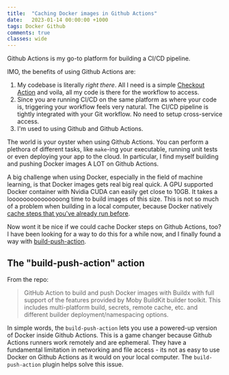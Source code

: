 ```yaml
---
title:  "Caching Docker images in Github Actions"
date:   2023-01-14 00:00:00 +1000
tags: Docker Github
comments: true
classes: wide
---
```


Github Actions is my go-to platform for building a CI/CD pipeline. 

IMO, the benefits of using Github Actions are:

1. My codebase is literally *right there*. All I need is a simple [Checkout Action](https://github.com/actions/checkout) and voila, all my code is there for the workflow to access.
2. Since you are running CI/CD on the same platform as where your code is, triggering your workflow feels very natural. The CI/CD pipeline is tightly integrated with your Git workflow. No need to setup cross-service access.
3. I'm used to using Github and Github Actions.

The world is your oyster when using Github Actions. You can perform a plethora of different tasks, like `make`-ing your executable, running unit tests or even deploying your app to the cloud. In particular, I find myself building and pushing Docker images A LOT on Github Actions. 

A big challenge when using Docker, especially in the field of machine learning, is that Docker images gets real big real quick. A GPU supported Docker container with Nvidia CUDA can easily get close to 10GB. It takes a looooooooooooooong time to build images of this size. This is not so much of a problem when building in a local computer, because Docker natively [cache steps that you've already run before](https://docs.docker.com/build/cache/). 

Now wont it be nice if we could cache Docker steps on Github Actions, too? I have been looking for a way to do this for a while now, and I finally found a way with [build-push-action](https://github.com/docker/build-push-action).

## The "build-push-action" action
From the repo: 
> GitHub Action to build and push Docker images with Buildx with full support of the features provided by Moby BuildKit builder toolkit. This includes multi-platform build, secrets, remote cache, etc. and different builder deployment/namespacing options.

In simple words, the `build-push-action` lets you use a powered-up version of Docker inside Github Actions. This is a game changer because Github Actions runners work remotely and are ephemeral. They have a fundamental limitation in networking and file access - its not as easy to use Docker on Github Actions as it would on your local computer. The `build-push-action` plugin helps solve this issue.

<!---
- Introduction
    - Github actions
        """
        Github Actions is my go-to platform for building and pushing Docker images as part of a CI/CD pipeline. The benefits of using Github Actions are:
            1. My Dockerfile and any related code are *right there*. All I need is a simple [Checkout Action](https://github.com/actions/checkout) and voila, my code is there for the workflow to access.
            2. Since you are running CI/CD on the same platform as where your code is, triggering your workflow feels very natural. The CI/CD pipeline is tightly integrated with your Git workflow. No need to setup cross-service access.
            3. I'm used to it.
        """
    - Building docker images
        """
        The world is your oyster when using Github Actions. You can do a plethora of different tasks, like `make`ing your executable, running unit tests or even deploying your app to the cloud. In particular, I find myself building and pushing Docker images A LOT on Github Actions. That is because the [build-push-action](https://github.com/docker/build-push-action) plugin makes things super easy. 
        """
    - Won't it be nice if you could do that in Github Actions, too?
        """
        Now wont it be nice if we could cache Docker steps on Github Actions, too? I have been looking for a way to do this for a while now, but it seemed too good to be true. Until I found 

        """
- Caching images with buildx
    - What is buildx? 
        """
        In simple words, the *build-push-action* lets you use a powered-up version of Docker inside Github Actions. This is powerful because Github Actions runners work remotely and are ephemeral. They have a fundamental limitation in networking and file-access - its not as easy to use Docker on Github Actions as it would on your local computer. The build-push-action plugin helps solve this issue.

        """
    - How it works
        """

        """
- How to use
    - Building the image
    - .github actions language
    - Example repo
- Conclusion
-->
